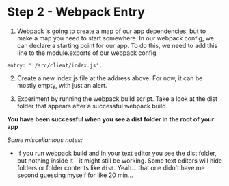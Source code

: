 # Step 2 - Webpack Entry 

1. Webpack is going to create a map of our app dependencies, but to make a map you need to start somewhere. In our webpack config, we can declare a starting point for our app. To do this, we need to add this line to the module.exports of our webpack config

```
entry: './src/client/index.js',
```

2. Create a new index.js file at the address above. For now, it can be mostly empty, with just an alert.

3. Experiment by running the webpack build script. Take a look at the dist folder that appears after a successful webpack build.


**You have been successful when you see a dist folder in the root of your app**

*Some miscellanious notes:*

- If you run webpack build and in your text editor you see the dist folder, but nothing inside it - it might still be working. Some text editors will hide folders or folder contents like ```dist```. Yeah... that one didn't have me second guessing myself for like 20 min...
